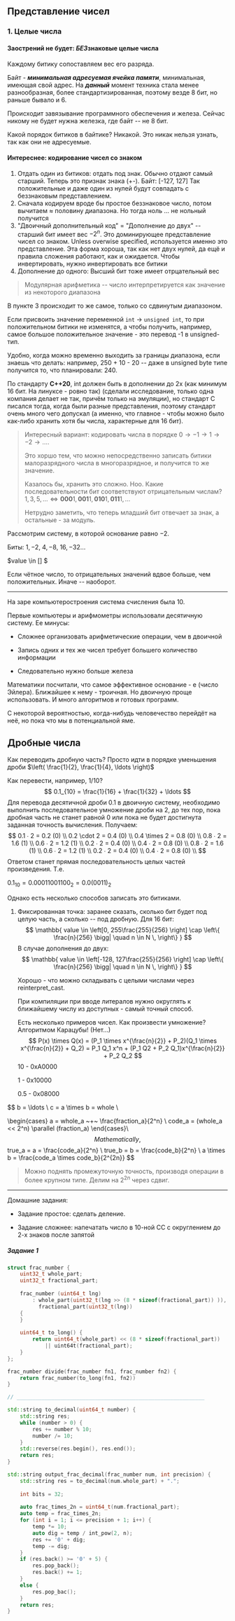 ## Представление чисел

### 1. Целые числа

#### Заострений не будет: *БЕЗ*знаковые целые числа

Каждому битику сопоставляем вес его разряда.

Байт - ***минимальная адресуемая ячейка памяти***, минимальная, имеющая свой адрес. На ***данный*** момент техника стала менее разнообразная, более стандартизированная, поэтому везде 8 бит, но раньше бывало и 6.

Происходит завязывание программного обеспечения и железа. Сейчас никому не будет нужна железка, где байт -- не 8 бит.

Какой порядок битиков в байтике? Никакой. Это никак нельзя узнать, так как они не адресуемые.

#### Интереснее: кодирование чисел со знаком

1. Отдать один из битиков: отдать под знак. Обычно отдают самый старший. Теперь это признак знака (+-). Байт: [-127, 127]
    Так положительные и даже один из нулей будут совпадать с беззнаковым представлением.
2. Сначала кодируем вроде бы простое беззнаковое число, потом вычитаем $\approx$ половину диапазона. Но тогда ноль ... не нольный получится
3. "Двоичный дополнительный код" = "Дополнение до двух" -- старший бит имеет вес $-2^n$. Это доминирующее представление чисел со знаком. Unless overwise specified, используется именно это представление. Эта форма хороша, так как нет двух нулей, да ещё и правила сложения работают, как и ожидается. Чтобы инвертировать, нужно инвертировать все битики 
4. Дополнение до одного: Высший бит тоже имеет отрцательный вес

>  Модулярная арифметикa -- число интерпретируется как значение из некоторого диапазона

В пункте 3 происходит то же самое, только со сдвинутым диапазоном.

Если присвоить значение переменной ```int``` $\longrightarrow$ ```unsigned int```, то при положительном битики не изменятся, а чтобы получить, например, самое большое положительное значение - это перевод -1 в unsigned-тип.

Удобно, когда можно временно выходить за границы диапазона, если знаешь что делать: например, 250 + 10 - 20 -- даже в unsigned byte типе получится то, что планировали: 240.

По стандарту **C++20**, int должен быть в дополнении до 2х (как минимум 16 бит. На линуксе - ровно так) (сделали исследование, только одна компания делает не так, причём только на эмуляции), но стандарт С писался тогда, когда были разные представления, поэтому стандарт очень много чего допускал (а именно, что главное - чтобы можно было как-либо хранить хотя бы числа, характерные для 16 бит).

> Интересный вариант: кодировать числа в порядке $0 \longrightarrow -1 \longrightarrow 1 \longrightarrow -2 \longrightarrow \ldots$. 
>
> Это хоршо тем, что можно непосредственно записать битики малоразрядного числа в многоразрядное, и получится то же значение.
>
> Казалось бы, хранить это сложно. Ноо. Какие последовательности бит соответствуют отрицательным числам?  $1, 3, 5, \ldots \Longleftrightarrow \mathbf{000}1, \mathbf{001}1, \mathbf{010}1, \mathbf{011}1, \ldots$   
>
> Нетрудно заметить, что теперь младший бит отвечает за знак, а остальные - за модуль.

Рассмотрим систему, в которой основание равно $-2$. 

Биты: $1, -2,~ 4, -8,~ 16, -32 \ldots$

$value \in [] $

Если чётное число, то отрицательных значений вдвое больше, чем положительных. Иначе -- наоборот.

___

На заре компьютеростроения система счисления была 10.

Первые компьютеры и арифмометры использовали десятичную систему. Ее минусы:

- Сложнее организовать арифметические операции, чем в двоичной

- Запись одних и тех же чисел требует большего количество информации
- Следовательно нужно больше железа

Математики посчитали, что самое эффективное основание - e (число Эйлера). Ближайшее к нему - троичная. Но двоичную проще использовать. И много алгоритмов и готовых программ.

С некоторой вероятностью, когда-нибудь человечество перейдёт на неё, но пока что мы в потенциальной яме.



## Дробные числа

Как переводить дробную часть? Просто идти в порядке уменьшения дроби $\left( \frac{1}{2}, \frac{1}{4}, \ldots \right)$

Как перевести, например, 1/10?
$$
0.1_{10} = \frac{1}{16} + \frac{1}{32} + \ldots
$$
Для перевода десятичной дроби 0.1 в двоичную систему, необходимо  выполнить последовательное умножение дроби на 2, до тех пор, пока  дробная часть не станет равной 0 или пока не будет достигнута заданная  точность вычисления. Получаем:
$$
0.1 ∙ 2 = 0.2 (0) \\ 
0.2 \cdot 2 = 0.4 (0) \\
0.4 \times 2 = 0.8 (0) \\
0.8 ∙ 2 = 1.6 (1) \\
0.6 ∙ 2 = 1.2 (1) \\
0.2 ∙ 2 = 0.4 (0) \\
0.4 ∙ 2 = 0.8 (0) \\
0.8 ∙ 2 = 1.6 (1) \\
0.6 ∙ 2 = 1.2 (1) \\
0.2 ∙ 2 = 0.4 (0) \\
0.4 ∙ 2 = 0.8 (0) \\
$$
Ответом станет прямая последовательность целых частей произведения. Т.е. 

$0.1_{10} = 0.00011001100_2 = 0.0(0011)_2$

Однако есть несколько способов записать это битиками.

1. Фиксированная точка: заранее сказать, сколько бит будет под целую часть, а сколько -- под дробную. Для 16 бит:
    $$
    \mathbb{ value \in \left[0, 255\frac{255}{256} \right] \cap \left\{ \frac{n}{256} \bigg| \quad n \in  N \, \right\} }
    $$
    В случае дополнения до двух:
    $$
    \mathbb{ value \in \left[-128, 127\frac{255}{256} \right] \cap \left\{ \frac{n}{256} \bigg| \quad n \in  N \, \right\} }
    $$


    Хорошо - что можно складывать с целыми числами через reinterpret_cast.

    При компиляции при вводе литералов нужно округлять к ближайшему числу из доступных - самый точный способ.


   Есть несколько примеров чисел. Как произвести умножение? Алгоритмом Карацубы! (Нет…)
$$
   P(x) \times Q(x) = (P_1 \times x^{\frac{n}{2}} + P_2)(Q_1 \times x^{\frac{n}{2}} + Q_2) = P_1 Q_1 x^n + (P_1 Q2 + P_2 Q_1)x^{\frac{n}{2}} + P_2 Q_2
$$
   10 - 0xA0000

   1   - 0x10000

   0.5 - 0x08000

$$
   b = \ldots \\
   c = a \times b = whole \\
   
   \begin{cases}
   	a = whole_a ~+~ \frac{fraction_a}{2^n} \\
   	code_a =  (whole_a << 2^n) \parallel (fraction_a)
   \end{cases}\\
$$
   Mathematically, 
$$
   true\_a = a = \frac{code_a}{2^n} \\
   true\_b = b = \frac{code_b}{2^n} \\
   a \times b = \frac{code_a \times code_b}{2^{2n}}
$$

> Можно поднять промежуточную точность, производя операции в более крупном типе. Делим на $2^{2n}$ через сдвиг.

___

   Домашние задания:

- Задание простое: сделать деление.

- Задание сложнее: напечатать число в 10-ной СС с округлением до 2-х знаков после запятой



##### 	Задание 1

```c++
struct frac_number {
    uint32_t whole_part;
    uint32_t fractional_part;
    
    frac_number (uint64_t lng) 
        : whole_part(uint32_t(lng >> (8 * sizeof(fractional_part)) )),
          fractional_part(uint32_t(lng)) 
    {    
    }
    
    uint64_t to_long() {
        return uint64_t(whole_part) << (8 * sizeof(fractional_part)) 
            || uint64t(fractional_part);
    }    
};

frac_number divide(frac_number fn1, frac_number fn2) {
    return frac_number(to_long(fn1, fn2))
}

// ____________________________________________________________

std::string to_decimal(uint64_t number) {
    std::string res;
    while (number > 0) {
        res += number % 10;
        number /= 10;
    }
    std::reverse(res.begin(), res.end());
    return res;
}

std::string output_frac_decimal(frac_number num, int precision) {
    std::string res = to_decimal(num.whole_part) + ".";
    
    int bits = 32;
    
    auto frac_times_2n = uint64_t(num.fractional_part);
    auto temp = frac_times_2n;
    for (int i = 1; i <= precision + 1; i++) {
        temp *= 10;
        auto dig = temp / int_pow(2, n);
        res += '0' + dig;
        temp -= dig;
    }
    if (res.back() >= '0' + 5) {
        res.pop_back();
        res.back() += 1;
    }
    else {
        res.pop_bac();
    }
    return res;
}

```



